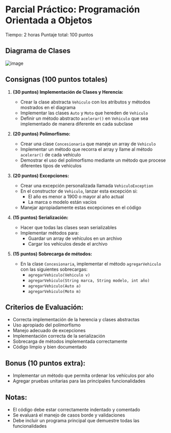 # Parcial Práctico: Programación Orientada a Objetos
Tiempo: 2 horas
Puntaje total: 100 puntos

## Diagrama de Clases
![image](https://github.com/user-attachments/assets/7f3c3b2e-54c0-43c4-b0c9-64ed57bb0b36)


## Consignas (100 puntos totales)

1. **(30 puntos) Implementación de Clases y Herencia:**
   - Crear la clase abstracta `Vehiculo` con los atributos y métodos mostrados en el diagrama
   - Implementar las clases `Auto` y `Moto` que hereden de `Vehiculo`
   - Definir un método abstracto `acelerar()` en `Vehiculo` que sea implementado de manera diferente en cada subclase

2. **(20 puntos) Polimorfismo:**
   - Crear una clase `Concesionaria` que maneje un array de `Vehiculo`
   - Implementar un método que recorra el array y llame al método `acelerar()` de cada vehículo
   - Demostrar el uso del polimorfismo mediante un método que procese diferentes tipos de vehículos

3. **(20 puntos) Excepciones:**
   - Crear una excepción personalizada llamada `VehiculoException`
   - En el constructor de `Vehiculo`, lanzar esta excepción si:
     * El año es menor a 1900 o mayor al año actual
     * La marca o modelo están vacíos
   - Manejar apropiadamente estas excepciones en el código

4. **(15 puntos) Serialización:**
   - Hacer que todas las clases sean serializables
   - Implementar métodos para:
     * Guardar un array de vehículos en un archivo
     * Cargar los vehículos desde el archivo

5. **(15 puntos) Sobrecarga de métodos:**
   - En la clase `Concesionaria`, implementar el método `agregarVehiculo` con las siguientes sobrecargas:
     * `agregarVehiculo(Vehiculo v)`
     * `agregarVehiculo(String marca, String modelo, int año)`
     * `agregarVehiculo(Auto a)`
     * `agregarVehiculo(Moto m)`

## Criterios de Evaluación:
- Correcta implementación de la herencia y clases abstractas
- Uso apropiado del polimorfismo
- Manejo adecuado de excepciones
- Implementación correcta de la serialización
- Sobrecarga de métodos implementada correctamente
- Código limpio y bien documentado

## Bonus (10 puntos extra):
- Implementar un método que permita ordenar los vehículos por año
- Agregar pruebas unitarias para las principales funcionalidades

## Notas:
- El código debe estar correctamente indentado y comentado
- Se evaluará el manejo de casos borde y validaciones
- Debe incluir un programa principal que demuestre todas las funcionalidades
